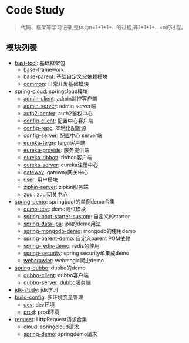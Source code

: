 # Code Study

> 代码、框架等学习记录,整体为n=1+1+1+...的过程,非1+1+1+...=n的过程。

## 模块列表

- [bast-tool](./base-tool): 基础框架包
  - [base-framework](/base-tool/base-framework): 
  - [base-parent](.//base-tool/base-parent): 基础自定义父依赖模块
  - [common](./base-tool/common): 日常开发基础模块
- [spring-cloud](./spring-cloud): springcloud模块
  - [admin-client](./spring-cloud/admin-client): admin监控客户端
  - [admin-server](./spring-cloud/admin-server): admin server端
  - [auth2-center](./spring-cloud/auth2-center): auth2鉴权中心
  - [config-client](./spring-cloud/config-client): 配置中心客户端
  - [config-repo](./spring-cloud/config-repo): 本地化配置源
  - [config-server](./spring-cloud/config-server): 配置中心 server端
  - [eureka-feign](./spring-cloud/eureka-feign): feign客户端
  - [eureka-provide](./spring-cloud/eureka-provide): 服务提供端
  - [eureka-ribbon](./spring-cloud/eureka-ribbon): ribbon客户端
  - [eureka-server](./spring-cloud/eureka-server): eureka注册中心
  - [gateway](./spring-cloud/gateway): gateway网关中心
  - [user](./spring-cloud/user): 用户模块
  - [zipkin-server](./spring-cloud/zipkin-server): zipkin服务端
  - [zuul](./spring-cloud/zuul): zuul网关中心
- [spring-demo](./spring-demo): springboot的单例demo合集
  - [demo-test](./spring-demo/demo-test): demo测试模块
  - [spring-boot-starter-custom](./spring-demo/spring-boot-starter-custom):
    自定义的starter
  - [spring-data-jpa](./spring-demo/spring-data-jpa): jpa的demo用法
  - [spring-mongodb-demo](./spring-demo/spring-mongodb-demo):
    mongodb的使用demo
  - [spring-parent-demo](./spring-demo/spring-parent-demo): 自定义parent
    POM依赖
  - [spring-redis-demo](./spring-demo/spring-redis-demo): redis的使用
  - [spring-security](./spring-demo/spring-security): spring security单集成demo
  - [webcrawler](./spring-demo/webcrawler): webmagic爬虫demo
- [spring-dubbo](./spring-dubbo): dubbo的demo
  - [dubbo-client](./spring-dubbo/dubbo-client): dubbo客户端
  - [dubbo-server](./spring-dubbo/dubbo-server): dubbo服务端
- [jdk-study](./jdk-study): jdk学习
- [build-config](./build-config): 多环境变量管理
  - [dev](./build-config/dev): dev环境 
  - [prod](./build-config/prod): prod环境
- [request](./request): HttpRequest请求合集 
  - [cloud](./request/cloud): springcloud请求
  - [spring-demo](./request/spring-demo): springdemo请求

